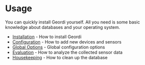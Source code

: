 # Usage

You can quickly install Geordi yourself. All you need is some basic knowledge about databases and your operating system.

* [Installation](./installation.html) - How to install Geordi
* [Configuration](./configuration.html) - How to add new devices and sensors
* [Global Options](./globals.html) - Global configuration options
* [Evaluation](./evaluation.html) - How to analyze the collected sensor data
* [Housekeeping](./housekeeping.html) - How to clean up the database

